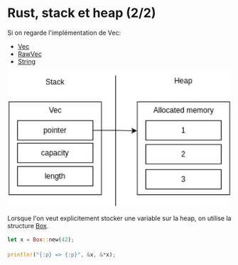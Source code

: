 # Rust, stack et heap (2/2)

Si on regarde l'implémentation de Vec:
- [Vec](https://doc.rust-lang.org/std/vec/struct.Vec.html)
- [RawVec](https://doc.rust-lang.org/beta/src/alloc/raw_vec.rs.html#52)
- [String](https://doc.rust-lang.org/std/string/struct.String.html)

<p align="center">
  <img width="500px" src="images/string-stack-heap.webp">
</p>

Lorsque l'on veut explicitement stocker une variable sur la heap, on utilise la structure [Box](https://doc.rust-lang.org/std/boxed/struct.Box.html).

```rust
let x = Box::new(42);

println!("{:p} => {:p}", &x, &*x);
```